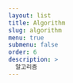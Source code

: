 ```yaml
---
layout: list
title: Algorithm
slug: algorithm
menu: true
submenu: false
order: 6
description: >
  알고리즘  
---
```


